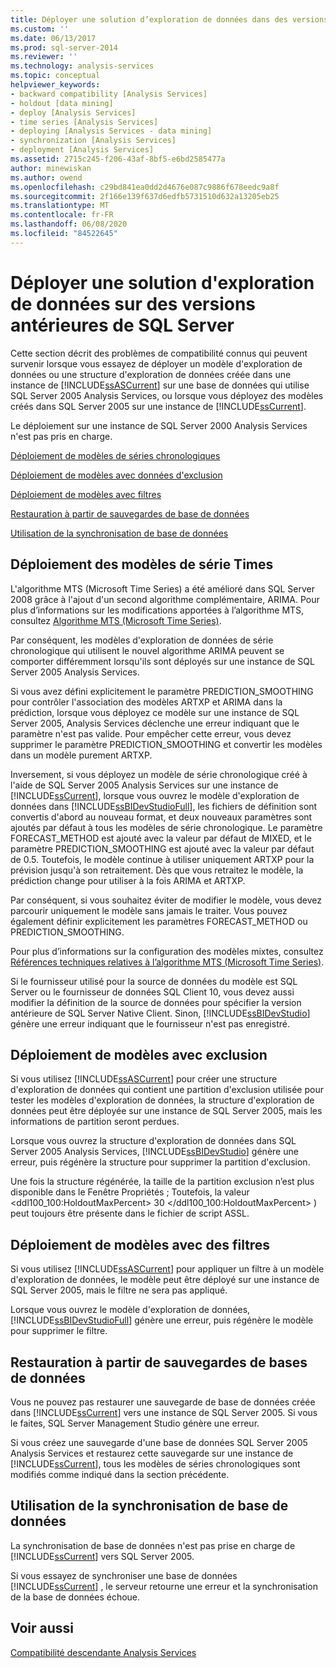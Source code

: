```yaml
---
title: Déployer une solution d’exploration de données dans des versions antérieures de SQL Server | Microsoft Docs
ms.custom: ''
ms.date: 06/13/2017
ms.prod: sql-server-2014
ms.reviewer: ''
ms.technology: analysis-services
ms.topic: conceptual
helpviewer_keywords:
- backward compatibility [Analysis Services]
- holdout [data mining]
- deploy [Analysis Services]
- time series [Analysis Services]
- deploying [Analysis Services - data mining]
- synchronization [Analysis Services]
- deployment [Analysis Services]
ms.assetid: 2715c245-f206-43af-8bf5-e6bd2585477a
author: minewiskan
ms.author: owend
ms.openlocfilehash: c29bd841ea0dd2d4676e087c9886f678eedc9a8f
ms.sourcegitcommit: 2f166e139f637d6edfb5731510d632a13205eb25
ms.translationtype: MT
ms.contentlocale: fr-FR
ms.lasthandoff: 06/08/2020
ms.locfileid: "84522645"
---
```

# <a name="deploy-a-data-mining-solution-to-previous-versions-of-sql-server"></a>Déployer une solution d'exploration de données sur des versions antérieures de SQL Server
  Cette section décrit des problèmes de compatibilité connus qui peuvent survenir lorsque vous essayez de déployer un modèle d'exploration de données ou une structure d'exploration de données créée dans une instance de [!INCLUDE[ssASCurrent](../../includes/ssascurrent-md.md)] sur une base de données qui utilise SQL Server 2005 Analysis Services, ou lorsque vous déployez des modèles créés dans SQL Server 2005 sur une instance de [!INCLUDE[ssCurrent](../../includes/sscurrent-md.md)].  
  
 Le déploiement sur une instance de SQL Server 2000 Analysis Services n'est pas pris en charge.  
  
 [Déploiement de modèles de séries chronologiques](#bkmk_TimeSeries)  
  
 [Déploiement de modèles avec données d'exclusion](#bkmk_Holdout)  
  
 [Déploiement de modèles avec filtres](#bkmk_Filter)  
  
 [Restauration à partir de sauvegardes de base de données](#bkmk_Backup)  
  
 [Utilisation de la synchronisation de base de données](#bkmk_Synch)  
  
##  <a name="deploying-times-series-models"></a><a name="bkmk_TimeSeries"></a>Déploiement des modèles de série Times  
 L'algorithme MTS (Microsoft Time Series) a été amélioré dans SQL Server 2008 grâce à l'ajout d'un second algorithme complémentaire, ARIMA. Pour plus d’informations sur les modifications apportées à l’algorithme MTS, consultez [Algorithme MTS (Microsoft Time Series)](microsoft-time-series-algorithm.md).  
  
 Par conséquent, les modèles d'exploration de données de série chronologique qui utilisent le nouvel algorithme ARIMA peuvent se comporter différemment lorsqu'ils sont déployés sur une instance de SQL Server 2005 Analysis Services.  
  
 Si vous avez défini explicitement le paramètre PREDICTION_SMOOTHING pour contrôler l'association des modèles ARTXP et ARIMA dans la prédiction, lorsque vous déployez ce modèle sur une instance de SQL Server 2005, Analysis Services déclenche une erreur indiquant que le paramètre n'est pas valide. Pour empêcher cette erreur, vous devez supprimer le paramètre PREDICTION_SMOOTHING et convertir les modèles dans un modèle purement ARTXP.  
  
 Inversement, si vous déployez un modèle de série chronologique créé à l'aide de SQL Server 2005 Analysis Services sur une instance de [!INCLUDE[ssCurrent](../../includes/sscurrent-md.md)], lorsque vous ouvrez le modèle d'exploration de données dans [!INCLUDE[ssBIDevStudioFull](../../includes/ssbidevstudiofull-md.md)], les fichiers de définition sont convertis d'abord au nouveau format, et deux nouveaux paramètres sont ajoutés par défaut à tous les modèles de série chronologique. Le paramètre FORECAST_METHOD est ajouté avec la valeur par défaut de MIXED, et le paramètre PREDICTION_SMOOTHING est ajouté avec la valeur par défaut de 0.5. Toutefois, le modèle continue à utiliser uniquement ARTXP pour la prévision jusqu'à son retraitement. Dès que vous retraitez le modèle, la prédiction change pour utiliser à la fois ARIMA et ARTXP.  
  
 Par conséquent, si vous souhaitez éviter de modifier le modèle, vous devez parcourir uniquement le modèle sans jamais le traiter. Vous pouvez également définir explicitement les paramètres FORECAST_METHOD ou PREDICTION_SMOOTHING.  
  
 Pour plus d’informations sur la configuration des modèles mixtes, consultez [Références techniques relatives à l’algorithme MTS (Microsoft Time Series)](microsoft-time-series-algorithm-technical-reference.md).  
  
 Si le fournisseur utilisé pour la source de données du modèle est SQL Server ou le fournisseur de données SQL Client 10, vous devez aussi modifier la définition de la source de données pour spécifier la version antérieure de SQL Server Native Client. Sinon, [!INCLUDE[ssBIDevStudio](../../includes/ssbidevstudio-md.md)] génère une erreur indiquant que le fournisseur n'est pas enregistré.  
  
##  <a name="deploying-models-with-holdout"></a><a name="bkmk_Holdout"></a>Déploiement de modèles avec exclusion  
 Si vous utilisez [!INCLUDE[ssASCurrent](../../includes/ssascurrent-md.md)] pour créer une structure d'exploration de données qui contient une partition d'exclusion utilisée pour tester les modèles d'exploration de données, la structure d'exploration de données peut être déployée sur une instance de SQL Server 2005, mais les informations de partition seront perdues.  
  
 Lorsque vous ouvrez la structure d'exploration de données dans SQL Server 2005 Analysis Services, [!INCLUDE[ssBIDevStudio](../../includes/ssbidevstudio-md.md)] génère une erreur, puis régénère la structure pour supprimer la partition d'exclusion.  
  
 Une fois la structure régénérée, la taille de la partition exclusion n’est plus disponible dans le Fenêtre Propriétés ; Toutefois, la valeur \<ddl100_100:HoldoutMaxPercent> 30 \</ddl100_100:HoldoutMaxPercent> ) peut toujours être présente dans le fichier de script ASSL.  
  
##  <a name="deploying-models-with-filters"></a><a name="bkmk_Filter"></a>Déploiement de modèles avec des filtres  
 Si vous utilisez [!INCLUDE[ssASCurrent](../../includes/ssascurrent-md.md)] pour appliquer un filtre à un modèle d'exploration de données, le modèle peut être déployé sur une instance de SQL Server 2005, mais le filtre ne sera pas appliqué.  
  
 Lorsque vous ouvrez le modèle d'exploration de données, [!INCLUDE[ssBIDevStudioFull](../../includes/ssbidevstudiofull-md.md)] génère une erreur, puis régénère le modèle pour supprimer le filtre.  
  
##  <a name="restoring-from-database-backups"></a><a name="bkmk_Backup"></a>Restauration à partir de sauvegardes de bases de données  
 Vous ne pouvez pas restaurer une sauvegarde de base de données créée dans [!INCLUDE[ssCurrent](../../includes/sscurrent-md.md)] vers une instance de SQL Server 2005. Si vous le faites, SQL Server Management Studio génère une erreur.  
  
 Si vous créez une sauvegarde d'une base de données SQL Server 2005 Analysis Services et restaurez cette sauvegarde sur une instance de [!INCLUDE[ssCurrent](../../includes/sscurrent-md.md)], tous les modèles de séries chronologiques sont modifiés comme indiqué dans la section précédente.  
  
##  <a name="using-database-synchronization"></a><a name="bkmk_Synch"></a>Utilisation de la synchronisation de base de données  
 La synchronisation de base de données n'est pas prise en charge de [!INCLUDE[ssCurrent](../../includes/sscurrent-md.md)] vers SQL Server 2005.  
  
 Si vous essayez de synchroniser une base de données [!INCLUDE[ssCurrent](../../includes/sscurrent-md.md)] , le serveur retourne une erreur et la synchronisation de la base de données échoue.  
  
## <a name="see-also"></a>Voir aussi  
 [Compatibilité descendante Analysis Services](../analysis-services-backward-compatibility.md)  
  
  
